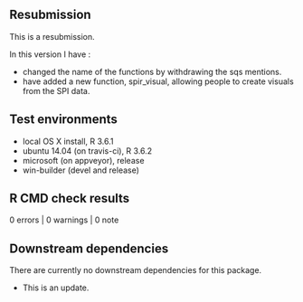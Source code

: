 ## Resubmission

This is a resubmission.

In this version I have :

* changed the name of the functions by withdrawing the sqs mentions.
* have added a new function, spir_visual, allowing people to create visuals from the SPI data.

## Test environments
* local OS X install, R 3.6.1
* ubuntu 14.04 (on travis-ci), R 3.6.2
* microsoft (on appveyor), release
* win-builder (devel and release)

## R CMD check results

0 errors | 0 warnings | 0 note

## Downstream dependencies
There are currently no downstream dependencies for this package.

* This is an update.

